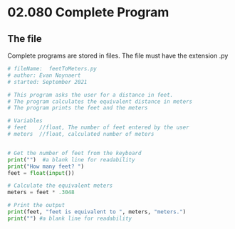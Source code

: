 # 02.080 Complete Program

## The file

Complete programs are stored in files.  The file must have the extension .py

```python
# fileName:  feetToMeters.py
# author: Evan Noynaert
# started: September 2021

# This program asks the user for a distance in feet.
# The program calculates the equivalent distance in meters
# The program prints the feet and the meters

# Variables
# feet    //float, The number of feet entered by the user
# meters  //float, calculated number of meters


# Get the number of feet from the keyboard
print("")  #a blank line for readability
print("How many feet? ")
feet = float(input())

# Calculate the equivalent meters
meters = feet * .3048

# Print the output
print(feet, "feet is equivalent to ", meters, "meters.")
print("") #a blank line for readability

```